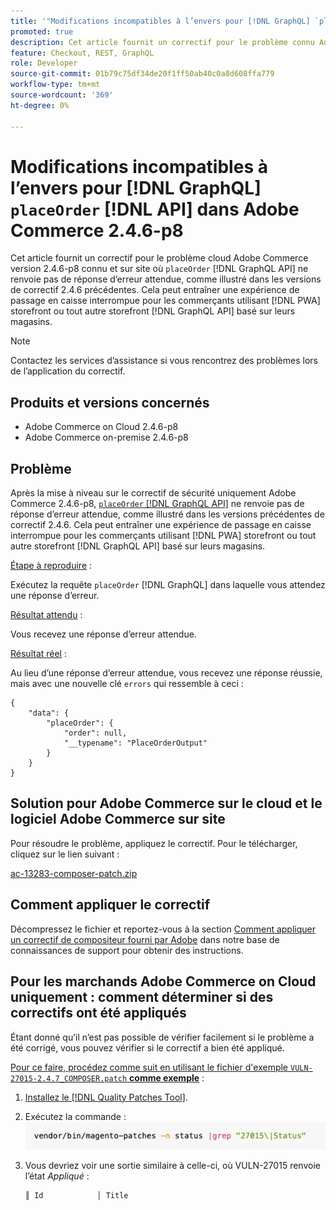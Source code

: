 ```yaml
---
title: '"Modifications incompatibles à l’envers pour [!DNL GraphQL] `placeOrder` [!DNL API] dans Adobe Commerce 2.4.6-p8'''
promoted: true
description: Cet article fournit un correctif pour le problème connu Adobe Commerce version 2.4.6-p8 Cloud et On-premise où "placeOrder" [!DNL GraphQL API] ne renvoie pas de réponse d’erreur attendue, comme illustré dans les versions de correctif 2.4.6 précédentes. Cela peut entraîner une expérience de passage en caisse rompue pour les commerçants qui utilisent le storefront de PWA ou tout autre storefront basé sur [!DNL GraphQL API] pour leurs magasins.
feature: Checkout, REST, GraphQL
role: Developer
source-git-commit: 01b79c75df34de20f1ff50ab40c0a8d608ffa779
workflow-type: tm+mt
source-wordcount: '369'
ht-degree: 0%

---
```


# Modifications incompatibles à l’envers pour [!DNL GraphQL] `placeOrder` [!DNL API] dans Adobe Commerce 2.4.6-p8

Cet article fournit un correctif pour le problème cloud Adobe Commerce version 2.4.6-p8 connu et sur site où `placeOrder` [!DNL GraphQL API] ne renvoie pas de réponse d’erreur attendue, comme illustré dans les versions de correctif 2.4.6 précédentes. Cela peut entraîner une expérience de passage en caisse interrompue pour les commerçants utilisant [!DNL PWA] storefront ou tout autre storefront [!DNL GraphQL API] basé sur leurs magasins.

>[!NOTE]
>
>Contactez les services d’assistance si vous rencontrez des problèmes lors de l’application du correctif.

## Produits et versions concernés

* Adobe Commerce on Cloud 2.4.6-p8
* Adobe Commerce on-premise 2.4.6-p8

## Problème

Après la mise à niveau sur le correctif de sécurité uniquement Adobe Commerce 2.4.6-p8, [`placeOrder` [!DNL GraphQL API]](https://developer.adobe.com/commerce/webapi/graphql/schema/cart/mutations/place-order/) ne renvoie pas de réponse d’erreur attendue, comme illustré dans les versions précédentes de correctif 2.4.6. Cela peut entraîner une expérience de passage en caisse interrompue pour les commerçants utilisant [!DNL PWA] storefront ou tout autre storefront [!DNL GraphQL API] basé sur leurs magasins.

<u>Étape à reproduire</u> :

Exécutez la requête `placeOrder` [!DNL GraphQL] dans laquelle vous attendez une réponse d’erreur.

<u>Résultat attendu</u> :

Vous recevez une réponse d’erreur attendue.

<u>Résultat réel</u> :

Au lieu d’une réponse d’erreur attendue, vous recevez une réponse réussie, mais avec une nouvelle clé `errors` qui ressemble à ceci :

```
{
    "data": {
        "placeOrder": {
            "order": null,
            "__typename": "PlaceOrderOutput"
        }
    }
}
```

## Solution pour Adobe Commerce sur le cloud et le logiciel Adobe Commerce sur site

Pour résoudre le problème, appliquez le correctif.
Pour le télécharger, cliquez sur le lien suivant :

[ac-13283-composer-patch.zip](assets/ac-13283-composer-patch.zip)

## Comment appliquer le correctif

Décompressez le fichier et reportez-vous à la section [Comment appliquer un correctif de compositeur fourni par Adobe](https://experienceleague.adobe.com/docs/commerce-knowledge-base/kb/how-to/how-to-apply-a-composer-patch-provided-by-magento.html) dans notre base de connaissances de support pour obtenir des instructions.

## Pour les marchands Adobe Commerce on Cloud uniquement : comment déterminer si des correctifs ont été appliqués

Étant donné qu’il n’est pas possible de vérifier facilement si le problème a été corrigé, vous pouvez vérifier si le correctif a bien été appliqué.

<u>Pour ce faire, procédez comme suit en utilisant le fichier d&#39;exemple `VULN-27015-2.4.7_COMPOSER.patch` **comme exemple</u>** :

1. [Installez le  [!DNL Quality Patches Tool]](https://experienceleague.adobe.com/docs/commerce-operations/tools/quality-patches-tool/usage.html).
1. Exécutez la commande :<br>
   ![ac-13283-say-if-patch-apply-code](assets/cve-2024-34102-tell-if-patch-applied-code.png)
1. Vous devriez voir une sortie similaire à celle-ci, où VULN-27015 renvoie l’état *Appliqué* :

   ```bash
   ║ Id            │ Title                                                        │ Category        │ Origin                 │ Status      │ Details                                          ║ ║ N/A           │ ../m2-hotfixes/VULN-27015-2.4.7_COMPOSER_patch.patch      │ Other           │ Local                  │ Applied     │ Patch type: Custom                                
   ```

<!-- For Step 2:
     ```bash
    vendor/bin/magento-patches -n status |grep "27015\|Status"
     ```
-->

